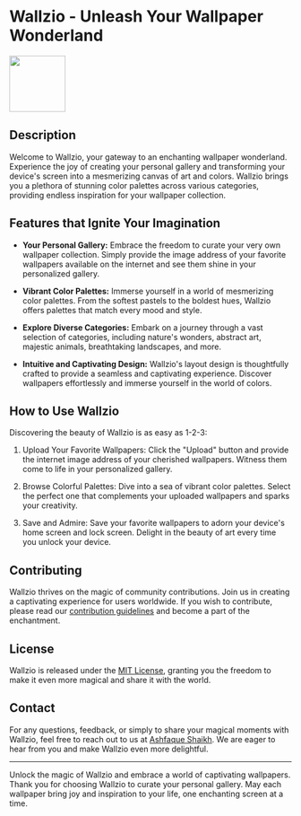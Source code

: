 # Wallzio - Unleash Your Wallpaper Wonderland

<img src="https://github.com/Ashfaque9967/Calc/assets/110349538/eb554876-9e7e-470e-b66c-c0cb15071fa3" width="100" />

## Description
Welcome to Wallzio, your gateway to an enchanting wallpaper wonderland. Experience the joy of creating your personal gallery and transforming your device's screen into a mesmerizing canvas of art and colors. Wallzio brings you a plethora of stunning color palettes across various categories, providing endless inspiration for your wallpaper collection.

## Features that Ignite Your Imagination

- **Your Personal Gallery:** Embrace the freedom to curate your very own wallpaper collection. Simply provide the image address of your favorite wallpapers available on the internet and see them shine in your personalized gallery.

- **Vibrant Color Palettes:** Immerse yourself in a world of mesmerizing color palettes. From the softest pastels to the boldest hues, Wallzio offers palettes that match every mood and style.

- **Explore Diverse Categories:** Embark on a journey through a vast selection of categories, including nature's wonders, abstract art, majestic animals, breathtaking landscapes, and more.

- **Intuitive and Captivating Design:** Wallzio's layout design is thoughtfully crafted to provide a seamless and captivating experience. Discover wallpapers effortlessly and immerse yourself in the world of colors.

## How to Use Wallzio

Discovering the beauty of Wallzio is as easy as 1-2-3:

1. Upload Your Favorite Wallpapers: Click the "Upload" button and provide the internet image address of your cherished wallpapers. Witness them come to life in your personalized gallery.

2. Browse Colorful Palettes: Dive into a sea of vibrant color palettes. Select the perfect one that complements your uploaded wallpapers and sparks your creativity.

3. Save and Admire: Save your favorite wallpapers to adorn your device's home screen and lock screen. Delight in the beauty of art every time you unlock your device.

## Contributing

Wallzio thrives on the magic of community contributions. Join us in creating a captivating experience for users worldwide. If you wish to contribute, please read our [contribution guidelines](CONTRIBUTING.md) and become a part of the enchantment.

## License

Wallzio is released under the [MIT License](LICENSE), granting you the freedom to make it even more magical and share it with the world.

## Contact

For any questions, feedback, or simply to share your magical moments with Wallzio, feel free to reach out to us at [Ashfaque Shaikh](https://twitter.com/AshfaqueSkh_02). We are eager to hear from you and make Wallzio even more delightful.

---

Unlock the magic of Wallzio and embrace a world of captivating wallpapers. Thank you for choosing Wallzio to curate your personal gallery. May each wallpaper bring joy and inspiration to your life, one enchanting screen at a time.
